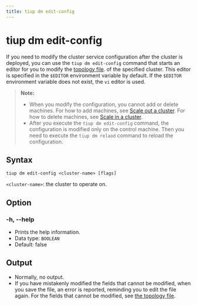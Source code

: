 ```yaml
---
title: tiup dm edit-config
---
```


# tiup dm edit-config

If you need to modify the cluster service configuration after the cluster is deployed, you can use the `tiup dm edit-config` command that starts an editor for you to modify the [topology file](/tiup/tiup-dm-topology-reference.md). of the specified cluster. This editor is specified in the `$EDITOR` environment variable by default. If the `$EDITOR` environment variable does not exist, the `vi` editor is used.

> **Note:**
>
> + When you modify the configuration, you cannot add or delete machines. For how to add machines, see [Scale out a cluster](/tiup/tiup-component-dm-scale-out.md). For how to delete machines, see [Scale in a cluster](/tiup/tiup-component-dm-scale-in.md).
> + After you execute the `tiup dm edit-config` command, the configuration is modified only on the control machine. Then you need to execute the `tiup dm relaod` command to reload the configuration.

## Syntax

```shell
tiup dm edit-config <cluster-name> [flags]
```

`<cluster-name>`: the cluster to operate on.

## Option

### -h, --help

- Prints the help information.
- Data type: `BOOLEAN`
- Default: false

## Output

- Normally, no output.
- If you have mistakenly modified the fields that cannot be modified, when you save the file, an error is reported, reminding you to edit the file again. For the fields that cannot be modified, see [the topology file](/tiup/tiup-dm-topology-reference.md).
